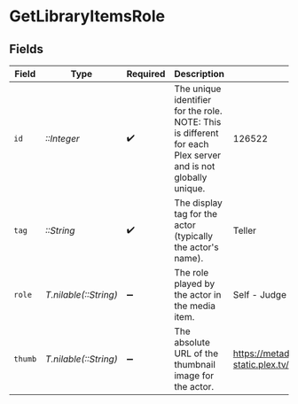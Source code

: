 # GetLibraryItemsRole


## Fields

| Field                                                                                                         | Type                                                                                                          | Required                                                                                                      | Description                                                                                                   | Example                                                                                                       |
| ------------------------------------------------------------------------------------------------------------- | ------------------------------------------------------------------------------------------------------------- | ------------------------------------------------------------------------------------------------------------- | ------------------------------------------------------------------------------------------------------------- | ------------------------------------------------------------------------------------------------------------- |
| `id`                                                                                                          | *::Integer*                                                                                                   | :heavy_check_mark:                                                                                            | The unique identifier for the role.<br/>NOTE: This is different for each Plex server and is not globally unique.<br/> | 126522                                                                                                        |
| `tag`                                                                                                         | *::String*                                                                                                    | :heavy_check_mark:                                                                                            | The display tag for the actor (typically the actor's name).                                                   | Teller                                                                                                        |
| `role`                                                                                                        | *T.nilable(::String)*                                                                                         | :heavy_minus_sign:                                                                                            | The role played by the actor in the media item.                                                               | Self - Judge                                                                                                  |
| `thumb`                                                                                                       | *T.nilable(::String)*                                                                                         | :heavy_minus_sign:                                                                                            | The absolute URL of the thumbnail image for the actor.                                                        | https://metadata-static.plex.tv/7/people/708568fd018d7aa8b1032dcf867747e8.jpg                                 |